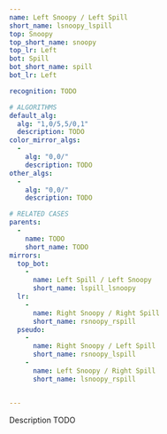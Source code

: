 ```yaml
---
name: Left Snoopy / Left Spill
short_name: lsnoopy_lspill
top: Snoopy
top_short_name: snoopy
top_lr: Left
bot: Spill
bot_short_name: spill
bot_lr: Left

recognition: TODO

# ALGORITHMS
default_alg:
  alg: "1,0/5,5/0,1"
  description: TODO
color_mirror_algs:
  -
    alg: "0,0/"
    description: TODO
other_algs:
  -
    alg: "0,0/"
    description: TODO

# RELATED CASES
parents:
  -
    name: TODO
    short_name: TODO
mirrors:
  top_bot:
    -
      name: Left Spill / Left Snoopy
      short_name: lspill_lsnoopy
  lr:
    -
      name: Right Snoopy / Right Spill
      short_name: rsnoopy_rspill
  pseudo:
    -
      name: Right Snoopy / Left Spill
      short_name: rsnoopy_lspill
    -
      name: Left Snoopy / Right Spill
      short_name: lsnoopy_rspill


---
```


Description TODO

